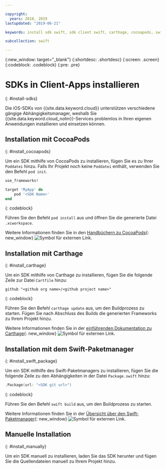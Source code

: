 ```yaml
---

copyright:
  years: 2018, 2019
lastupdated: "2019-06-21"

keywords: install sdk swift, sdk client swift, carthage, cocoapods, swift package manager, ios sdk

subcollection: swift

---
```


{:new_window: target="_blank"}
{:shortdesc: .shortdesc}
{:screen: .screen}
{:codeblock: .codeblock}
{:pre: .pre}

# SDKs in Client-Apps installieren
{: #install-sdks}

Die iOS-SDKs von {{site.data.keyword.cloud}} unterstützen
verschiedene gängige Abhängigkeitsmanager, weshalb Sie
{{site.data.keyword.cloud_notm}}-Services problemlos in Ihren eigenen
Anwendungen installieren und einsetzen können.

## Installation mit CocoaPods
{: #install_cocoapods}

Um ein SDK mithilfe von CocoaPods zu installieren, fügen Sie es zu Ihrer
`Poddatei` hinzu. Falls Ihr Projekt noch keine
`Poddatei` enthält, verwenden Sie den Befehl `pod
init`.
```ruby
use_frameworks!

target 'MyApp' do
    pod '<SDK Name>'
end
```
{: codeblock}

Führen Sie den Befehl `pod install` aus und öffnen Sie
die generierte Datei
`.xcworkspace`.

Weitere Informationen finden Sie in den [Handbüchern zu CocoaPods](https://guides.cocoapods.org/using/index.html){: new_window} ![Symbol für externen Link](../../icons/launch-glyph.svg "Symbol für externen Link").

## Installation mit Carthage
{: #install_carthage}

Um ein SDK mithilfe von Carthage zu installieren, fügen Sie die folgende
Zeile zur Datei
`Cartfile` hinzu:
```
github "<github org name>/<github project name>"
```
{: codeblock}

Führen Sie den Befehl `carthage update` aus, um den
Buildprozess zu starten. Fügen Sie nach Abschluss des Builds die generierten
Frameworks zu Ihrem Projekt hinzu. 

Weitere Informationen finden Sie in der [einführenden Dokumentation zu Carthage](https://github.com/Carthage/Carthage#getting-started){: new_window} ![Symbol für externen Link](../../icons/launch-glyph.svg "Symbol für externen Link").

## Installation mit dem Swift-Paketmanager
{: #install_swift_package}

Um ein SDK mithilfe des Swift-Paketmanagers zu installieren, fügen Sie
die folgende Zeile zu den Abhängigkeiten
in der Datei `Package.swift` hinzu:
```swift
.Package(url: "<SDK git url>")
```
{: codeblock}

Führen Sie den Befehl `swift build` aus, um den
Buildprozess zu starten.

Weitere Informationen finden Sie in der [Übersicht über den Swift-Paketmanager](https://swift.org/package-manager/){: new_window} ![Symbol für externen Link](../../icons/launch-glyph.svg "Symbol für externen Link").

## Manuelle Installation
{: #install_manually}

Um ein SDK manuell zu installieren, laden Sie das SDK herunter und fügen
Sie die Quellendateien manuell zu Ihrem Projekt hinzu.
